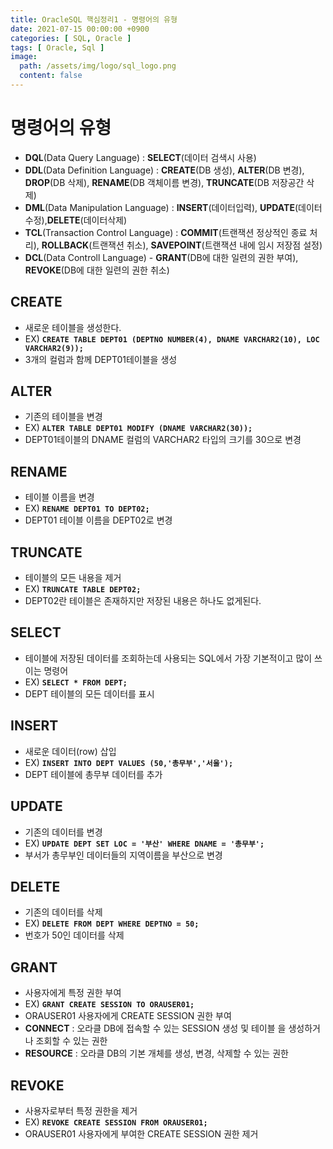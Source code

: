 ```yaml
---
title: OracleSQL 핵심정리1 - 명령어의 유형
date: 2021-07-15 00:00:00 +0900
categories: [ SQL, Oracle ]
tags: [ Oracle, Sql ]
image:
  path: /assets/img/logo/sql_logo.png
  content: false
---
```


# **명령어의 유형**

- **DQL**(Data Query Language) : **SELECT**(데이터 검색시 사용)
- **DDL**(Data Definition Language) : **CREATE**(DB 생성), **ALTER**(DB 변경), **DROP**(DB 삭제), **RENAME**(DB 객체이름 변경),
  **TRUNCATE**(DB 저장공간 삭제)
- **DML**(Data Manipulation Language) : **INSERT**(데이터입력), **UPDATE**(데이터수정),**DELETE**(데이터삭제)
- **TCL**(Transaction Control Language) : **COMMIT**(트랜잭션 정상적인 종료 처리), **ROLLBACK**(트랜잭션 취소), **SAVEPOINT**(트랜잭션 내에 임시
  저장점 설정)
- **DCL**(Data Controll Language) - **GRANT**(DB에 대한 일련의 권한 부여), **REVOKE**(DB에 대한 일련의 권한 취소)

## CREATE

- 새로운 테이블을 생성한다.
- EX) **`CREATE TABLE DEPT01 (DEPTNO NUMBER(4), DNAME VARCHAR2(10), LOC VARCHAR2(9));`**
- 3개의 컬럼과 함께 DEPT01테이블을 생성

## ALTER

- 기존의 테이블을 변경
- EX) **`ALTER TABLE DEPT01 MODIFY (DNAME VARCHAR2(30));`**
- DEPT01테이블의 DNAME 컬럼의 VARCHAR2 타입의 크기를 30으로 변경

## RENAME

- 테이블 이름을 변경
- EX) **`RENAME DEPT01 TO DEPT02;`**
- DEPT01 테이블 이름을 DEPT02로 변경

## TRUNCATE

- 테이블의 모든 내용을 제거
- EX) **`TRUNCATE TABLE DEPT02;`**
- DEPT02란 테이블은 존재하지만 저장된 내용은 하나도 없게된다.

## SELECT

- 테이블에 저장된 데이터를 조회하는데 사용되는 SQL에서 가장 기본적이고 많이 쓰이는 명령어
- EX) **`SELECT * FROM DEPT;`**
- DEPT 테이블의 모든 데이터를 표시

## INSERT

- 새로운 데이터(row) 삽입
- EX) **`INSERT INTO DEPT VALUES (50,'총무부','서울');`**
- DEPT 테이블에 총무부 데이터를 추가

## UPDATE

- 기존의 데이터를 변경
- EX) **`UPDATE DEPT SET LOC = '부산' WHERE DNAME = '총무부';`**
- 부서가 총무부인 데이터들의 지역이름을 부산으로 변경

## DELETE

- 기존의 데이터를 삭제
- EX) **`DELETE FROM DEPT WHERE DEPTNO = 50;`**
- 번호가 50인 데이터를 삭제

## GRANT

- 사용자에게 특정 권한 부여
- EX) **`GRANT CREATE SESSION TO ORAUSER01;`**
- ORAUSER01 사용자에게 CREATE SESSION 권한 부여
- **CONNECT** : 오라클 DB에 접속할 수 있는 SESSION 생성 및 테이블 을 생성하거나 조회할 수 있는 권한
- **RESOURCE** : 오라클 DB의 기본 개체를 생성, 변경, 삭제할 수 있는 권한

## REVOKE

- 사용자로부터 특정 권한을 제거
- EX) **`REVOKE CREATE SESSION FROM ORAUSER01;`**
- ORAUSER01 사용자에게 부여한 CREATE SESSION 권한 제거

